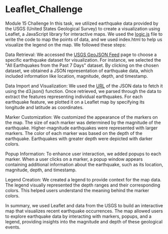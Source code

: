 # Leaflet_Challenge
Module 15 Challenge
In this task, we utilized earthquake data provided by the USGS (United States Geological Survey) to create a visualization using Leaflet, a JavaScript library for interactive maps. We used the [logic.js](https://github.com/aliciahlavac/Leaflet_Challenge/blob/main/Leaflet-Part1/static/js/logic.js) file to write the code to map the points of data, and we used index.html to help us visualize the legend on the map.  We followed these steps:

Data Retrieval: We accessed the [USGS GeoJSON Feed](https://earthquake.usgs.gov/earthquakes/feed/v1.0/geojson.php) page to choose a specific earthquake dataset for visualization. For instance, we selected the "All Earthquakes from the Past 7 Days" dataset. By clicking on the chosen dataset, we obtained a JSON representation of earthquake data, which included information like location, magnitude, depth, and timestamp.

Data Import and Visualization: We used the [URL](https://earthquake.usgs.gov/earthquakes/feed/v1.0/summary/all_week.geojson) of the JSON data to fetch it using the d3.json() function. Once retrieved, we parsed through the data to extract the features representing individual earthquakes. For each earthquake feature, we plotted it on a Leaflet map by specifying its longitude and latitude as coordinates.

Marker Customization: We customized the appearance of the markers on the map. The size of each marker was determined by the magnitude of the earthquake. Higher-magnitude earthquakes were represented with larger markers. The color of each marker was based on the depth of the earthquake. Earthquakes with greater depth were depicted with darker colors.

Popup Information: To enhance user interaction, we added popups to each marker. When a user clicks on a marker, a popup window appears containing additional information about the earthquake, such as its location, magnitude, depth, and timestamp.

Legend Creation: We created a legend to provide context for the map data. The legend visually represented the depth ranges and their corresponding colors. This helped users understand the meaning behind the marker colors.

In summary, we used Leaflet and data from the USGS to build an interactive map that visualizes recent earthquake occurrences. The map allowed users to explore earthquake data by interacting with markers, popups, and a legend, providing insights into the magnitude and depth of these geological events.
